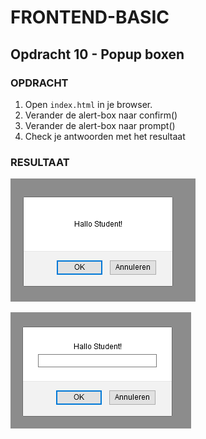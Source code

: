 # FRONTEND-BASIC

## Opdracht 10 - Popup boxen

### OPDRACHT

1. Open `index.html` in je browser.
2. Verander de alert-box naar confirm()
3. Verander de alert-box naar prompt()
4. Check je antwoorden met het resultaat

### RESULTAAT

![Resultaat](images/confirm.png)

![Resultaat](images/prompt.png)
